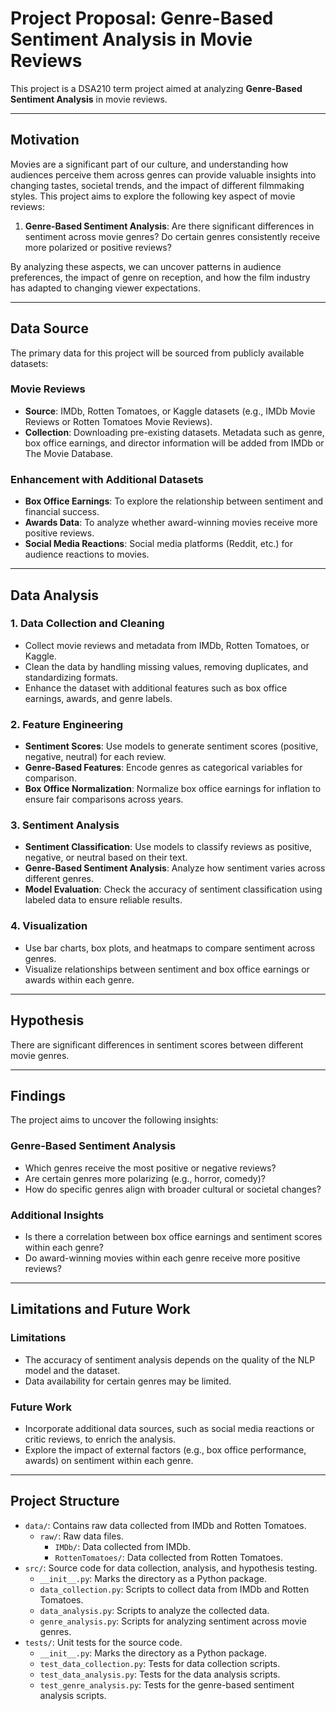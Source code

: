 # Project Proposal: Genre-Based Sentiment Analysis in Movie Reviews

This project is a DSA210 term project aimed at analyzing **Genre-Based Sentiment Analysis** in movie reviews.

---

## Motivation
Movies are a significant part of our culture, and understanding how audiences perceive them across genres can provide valuable insights into changing tastes, societal trends, and the impact of different filmmaking styles. This project aims to explore the following key aspect of movie reviews:

1. **Genre-Based Sentiment Analysis**: Are there significant differences in sentiment across movie genres? Do certain genres consistently receive more polarized or positive reviews?

By analyzing these aspects, we can uncover patterns in audience preferences, the impact of genre on reception, and how the film industry has adapted to changing viewer expectations.

---

## Data Source
The primary data for this project will be sourced from publicly available datasets:

### Movie Reviews
- **Source**: IMDb, Rotten Tomatoes, or Kaggle datasets (e.g., IMDb Movie Reviews or Rotten Tomatoes Movie Reviews).
- **Collection**: Downloading pre-existing datasets. Metadata such as genre, box office earnings, and director information will be added from IMDb or The Movie Database.

### Enhancement with Additional Datasets
- **Box Office Earnings**: To explore the relationship between sentiment and financial success.
- **Awards Data**: To analyze whether award-winning movies receive more positive reviews.
- **Social Media Reactions**: Social media platforms (Reddit, etc.) for audience reactions to movies.

---

## Data Analysis

### 1. Data Collection and Cleaning
- Collect movie reviews and metadata from IMDb, Rotten Tomatoes, or Kaggle.
- Clean the data by handling missing values, removing duplicates, and standardizing formats.
- Enhance the dataset with additional features such as box office earnings, awards, and genre labels.

### 2. Feature Engineering
- **Sentiment Scores**: Use models to generate sentiment scores (positive, negative, neutral) for each review.
- **Genre-Based Features**: Encode genres as categorical variables for comparison.
- **Box Office Normalization**: Normalize box office earnings for inflation to ensure fair comparisons across years.

### 3. Sentiment Analysis
- **Sentiment Classification**: Use models to classify reviews as positive, negative, or neutral based on their text.
- **Genre-Based Sentiment Analysis**: Analyze how sentiment varies across different genres.
- **Model Evaluation**: Check the accuracy of sentiment classification using labeled data to ensure reliable results.

### 4. Visualization
- Use bar charts, box plots, and heatmaps to compare sentiment across genres.
- Visualize relationships between sentiment and box office earnings or awards within each genre.

---

## Hypothesis
There are significant differences in sentiment scores between different movie genres.

---

## Findings
The project aims to uncover the following insights:

### Genre-Based Sentiment Analysis
- Which genres receive the most positive or negative reviews?
- Are certain genres more polarizing (e.g., horror, comedy)?
- How do specific genres align with broader cultural or societal changes?

### Additional Insights
- Is there a correlation between box office earnings and sentiment scores within each genre?
- Do award-winning movies within each genre receive more positive reviews?

---

## Limitations and Future Work

### Limitations
- The accuracy of sentiment analysis depends on the quality of the NLP model and the dataset.
- Data availability for certain genres may be limited.

### Future Work
- Incorporate additional data sources, such as social media reactions or critic reviews, to enrich the analysis.
- Explore the impact of external factors (e.g., box office performance, awards) on sentiment within each genre.

---

## Project Structure

- `data/`: Contains raw data collected from IMDb and Rotten Tomatoes.
  - `raw/`: Raw data files.
    - `IMDb/`: Data collected from IMDb.
    - `RottenTomatoes/`: Data collected from Rotten Tomatoes.
- `src/`: Source code for data collection, analysis, and hypothesis testing.
  - `__init__.py`: Marks the directory as a Python package.
  - `data_collection.py`: Scripts to collect data from IMDb and Rotten Tomatoes.
  - `data_analysis.py`: Scripts to analyze the collected data.
  - `genre_analysis.py`: Scripts for analyzing sentiment across movie genres.
- `tests/`: Unit tests for the source code.
  - `__init__.py`: Marks the directory as a Python package.
  - `test_data_collection.py`: Tests for data collection scripts.
  - `test_data_analysis.py`: Tests for the data analysis scripts.
  - `test_genre_analysis.py`: Tests for the genre-based sentiment analysis scripts.
